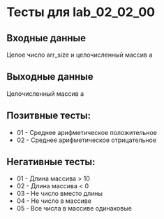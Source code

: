 # Тесты для lab_02_02_00
## Входные данные
Целое число arr_size и целочисленный массив a

## Выходные данные
Целочисленный массив a

## Позитвные тесты:
- 01 - Среднее арифметическое положительное
- 02 - Среднее арифметическое отрицательное
## Негативные тесты:
- 01 - Длина массива > 10
- 02 - Длина массива < 0
- 03 - Не число вместо длины
- 04 - Не число в массиве
- 05 - Все числа в массиве одинаковые 